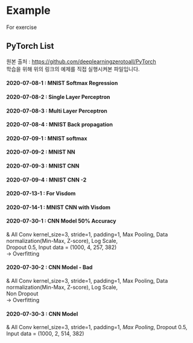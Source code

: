 # Example
For exercise

PyTorch List
---------------------

원본 출처 : <https://github.com/deeplearningzerotoall/PyTorch>    
학습을 위해 위의 링크의 예제를 직접 실행시켜본 파일입니다.

#### 2020-07-08-1 : MNIST Softmax Regression   
#### 2020-07-08-2 : Single Layer Perceptron    
#### 2020-07-08-3 : Multi Layer Perceptron   
#### 2020-07-08-4 : MNIST Back propagation   

#### 2020-07-09-1 : MNIST softmax  
#### 2020-07-09-2 : MNIST NN   
#### 2020-07-09-3 : MNIST CNN  
#### 2020-07-09-4 : MNIST CNN -2   

#### 2020-07-13-1 : For Visdom   
#### 2020-07-14-1 : MNIST CNN with Visdom


#### 2020-07-30-1 : CNN Model 50% Accuracy   
& All Conv kernel_size=3, stride=1, padding=1, Max Pooling, Data normalization(Min-Max, Z-score), Log Scale,   
Dropout 0.5, Input data = (1000, 4, 257, 382)    
&rightarrow; Overfitting

#### 2020-07-30-2 : CNN Model - Bad
& All Conv kernel_size=3, stride=1, padding=1, Max Pooling, Data normalization(Min-Max, Z-score), Log Scale,   
Non Dropout    
&rightarrow; Overfitting

#### 2020-07-30-3 : CNN Model
& All Conv kernel_size=3, stride=1, padding=1, *Max Pooling*,
Dropout 0.5, Input data = (1000, 2, 514, 382)   
